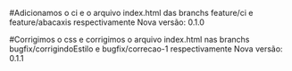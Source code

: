 #Adicionamos o ci e o arquivo index.html das branchs feature/ci e feature/abacaxis respectivamente 
Nova versão: 0.1.0

#Corrigimos o css e corrigimos o arquivo index.html nas branchs bugfix/corrigindoEstilo e bugfix/correcao-1 respectivamente 
Nova versão: 0.1.1
